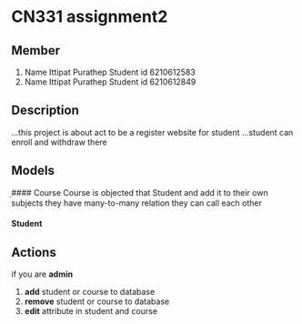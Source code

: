 CN331 assignment2
====
Member
----
1. Name Ittipat Purathep Student id 6210612583
2. Name Ittipat Purathep Student id 6210612849

Description
----
...this project is about  act to be a register website for student
...student can enroll and withdraw there 

Models
---
ฺฺ#### Course
Course is objected that Student and add it to their own subjects they have many-to-many relation they can call each other 

#### Student


## Actions
if you are __admin__ 
1. **add** student or course to database
2. **remove** student or course to database
3. **edit** attribute in student and course
